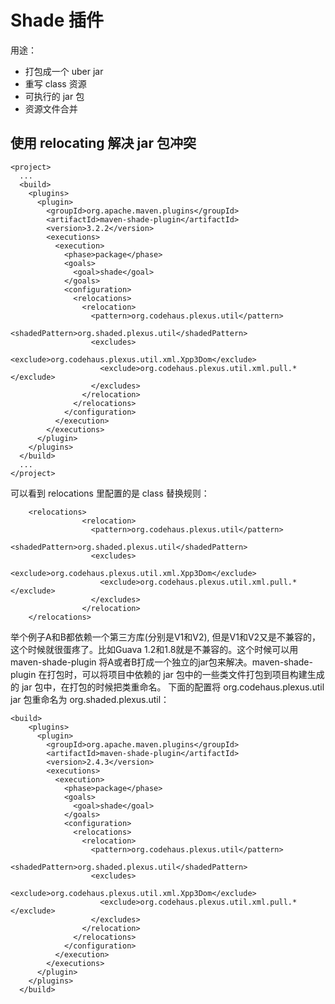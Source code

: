 # Shade 插件

用途：
- 打包成一个 uber jar
- 重写 class 资源
- 可执行的 jar 包
- 资源文件合并

## 使用 relocating 解决 jar 包冲突
```
<project>
  ...
  <build>
    <plugins>
      <plugin>
        <groupId>org.apache.maven.plugins</groupId>
        <artifactId>maven-shade-plugin</artifactId>
        <version>3.2.2</version>
        <executions>
          <execution>
            <phase>package</phase>
            <goals>
              <goal>shade</goal>
            </goals>
            <configuration>
              <relocations>
                <relocation>
                  <pattern>org.codehaus.plexus.util</pattern>
                  <shadedPattern>org.shaded.plexus.util</shadedPattern>
                  <excludes>
                    <exclude>org.codehaus.plexus.util.xml.Xpp3Dom</exclude>
                    <exclude>org.codehaus.plexus.util.xml.pull.*</exclude>
                  </excludes>
                </relocation>
              </relocations>
            </configuration>
          </execution>
        </executions>
      </plugin>
    </plugins>
  </build>
  ...
</project>
```
可以看到 relocations 里配置的是 class 替换规则：
```
    <relocations>
                <relocation>
                  <pattern>org.codehaus.plexus.util</pattern>
                  <shadedPattern>org.shaded.plexus.util</shadedPattern>
                  <excludes>
                    <exclude>org.codehaus.plexus.util.xml.Xpp3Dom</exclude>
                    <exclude>org.codehaus.plexus.util.xml.pull.*</exclude>
                  </excludes>
                </relocation>
    </relocations>
```
举个例子A和B都依赖一个第三方库(分别是V1和V2), 但是V1和V2又是不兼容的，这个时候就很蛋疼了。比如Guava 1.2和1.8就是不兼容的。这个时候可以用maven-shade-plugin 将A或者B打成一个独立的jar包来解决。maven-shade-plugin 在打包时，可以将项目中依赖的 jar 包中的一些类文件打包到项目构建生成的 jar 包中，在打包的时候把类重命名。
下面的配置将 org.codehaus.plexus.util jar 包重命名为 org.shaded.plexus.util：
```
<build>
    <plugins>
      <plugin>
        <groupId>org.apache.maven.plugins</groupId>
        <artifactId>maven-shade-plugin</artifactId>
        <version>2.4.3</version>
        <executions>
          <execution>
            <phase>package</phase>
            <goals>
              <goal>shade</goal>
            </goals>
            <configuration>
              <relocations>
                <relocation>
                  <pattern>org.codehaus.plexus.util</pattern>
                  <shadedPattern>org.shaded.plexus.util</shadedPattern>
                  <excludes>
                    <exclude>org.codehaus.plexus.util.xml.Xpp3Dom</exclude>
                    <exclude>org.codehaus.plexus.util.xml.pull.*</exclude>
                  </excludes>
                </relocation>
              </relocations>
            </configuration>
          </execution>
        </executions>
      </plugin>
    </plugins>
  </build>
```